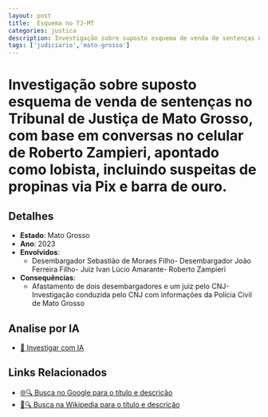 ```yaml
---
layout: post
title:  Esquema no TJ-MT
categories: justica
description: Investigação sobre suposto esquema de venda de sentenças no Tribunal de Justiça de Mato Grosso✧  com base em conversas no celular de Roberto Zampieri✧  apontado como lobista✧  incluindo suspeitas de propinas via Pix e barra de ouro.Desembargador Sebastião de Moraes FilhoDesembargador João Ferreira FilhoJuiz Ivan Lúcio AmaranteRoberto Zampieri
tags: ['judiciario','mato-grosso']
---
```


# Investigação sobre suposto esquema de venda de sentenças no Tribunal de Justiça de Mato Grosso, com base em conversas no celular de Roberto Zampieri, apontado como lobista, incluindo suspeitas de propinas via Pix e barra de ouro.

## Detalhes
- **Estado**: Mato Grosso
- **Ano**: 2023
- **Envolvidos**:
  - Desembargador Sebastião de Moraes Filho- Desembargador João Ferreira Filho- Juiz Ivan Lúcio Amarante- Roberto Zampieri
- **Consequências**:
  - Afastamento de dois desembargadores e um juiz pelo CNJ- Investigação conduzida pelo CNJ com informações da Polícia Civil de Mato Grosso

## Analise por IA
- [🤖 Investigar com IA](https://www.perplexity.ai/search?q=Esquema%20no%20TJ-MT%20Investiga%C3%A7%C3%A3o%20sobre%20suposto%20esquema%20de%20venda%20de%20senten%C3%A7as%20no%20Tribunal%20de%20Justi%C3%A7a%20de%20Mato%20Grosso%2C%20com%20base%20em%20conversas%20no%20celular%20de%20Roberto%20Zampieri%2C%20apontado%20como%20lobista%2C%20incluindo%20suspeitas%20de%20propinas%20via%20Pix%20e%20barra%20de%20ouro.%20Mato%20Grosso)

## Links Relacionados
- [🌐🔍 Busca no Google para o título e descrição](https://www.google.com/search?q=Esquema%20no%20TJ-MT%20Investiga%C3%A7%C3%A3o%20sobre%20suposto%20esquema%20de%20venda%20de%20senten%C3%A7as%20no%20Tribunal%20de%20Justi%C3%A7a%20de%20Mato%20Grosso%2C%20com%20base%20em%20conversas%20no%20celular%20de%20Roberto%20Zampieri%2C%20apontado%20como%20lobista%2C%20incluindo%20suspeitas%20de%20propinas%20via%20Pix%20e%20barra%20de%20ouro.%20Mato%20Grosso)
- [📖🔍 Busca na Wikipedia para o título e descrição](https://pt.wikipedia.org/w/index.php?search=Esquema%20no%20TJ-MT%20Investiga%C3%A7%C3%A3o%20sobre%20suposto%20esquema%20de%20venda%20de%20senten%C3%A7as%20no%20Tribunal%20de%20Justi%C3%A7a%20de%20Mato%20Grosso%2C%20com%20base%20em%20conversas%20no%20celular%20de%20Roberto%20Zampieri%2C%20apontado%20como%20lobista%2C%20incluindo%20suspeitas%20de%20propinas%20via%20Pix%20e%20barra%20de%20ouro.%20Mato%20Grosso)

